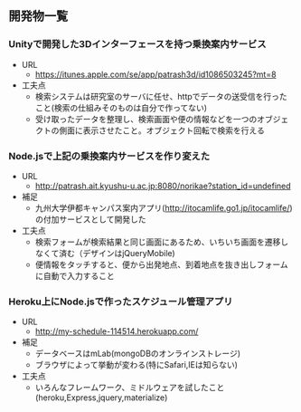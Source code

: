 ## 開発物一覧
### Unityで開発した3Dインターフェースを持つ乗換案内サービス
- URL
  - https://itunes.apple.com/se/app/patrash3d/id1086503245?mt=8
- 工夫点
  - 検索システムは研究室のサーバに任せ、httpでデータの送受信を行ったこと(検索の仕組みそのものは自分で作ってない)
  - 受け取ったデータを整理し、検索画面や便の情報などを一つのオブジェクトの側面に表示させたこと。オブジェクト回転で検索を行える

### Node.jsで上記の乗換案内サービスを作り変えた
- URL
  - http://patrash.ait.kyushu-u.ac.jp:8080/norikae?station_id=undefined
- 補足
  - 九州大学伊都キャンパス案内アプリ(http://itocamlife.go1.jp/itocamlife/)の付加サービスとして開発した
- 工夫点
  - 検索フォームが検索結果と同じ画面にあるため、いちいち画面を遷移しなくて済む（デザインはjQueryMobile)
  - 便情報をタッチすると、便から出発地点、到着地点を抜き出しフォームに自動で入力すること

### Heroku上にNode.jsで作ったスケジュール管理アプリ
- URL
  - http://my-schedule-114514.herokuapp.com/
- 補足
  - データベースはmLab(mongoDBのオンラインストレージ)
  - ブラウザによって挙動が変わる(特にSafari,IEは知らない)
- 工夫点
  - いろんなフレームワーク、ミドルウェアを試したこと(heroku,Express,jquery,materialize)
